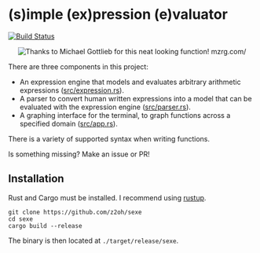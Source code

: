 # (s)imple (ex)pression (e)valuator
[![Build Status](https://travis-ci.org/z2oh/sexe.svg?branch=master)](https://travis-ci.org/z2oh/sexe)

<center>
    <img src="demo.png" alt="Thanks to Michael Gottlieb for this neat looking function! mzrg.com/">
</center>

There are three components in this project:

- An expression engine that models and evaluates arbitrary arithmetic expressions ([src/expression.rs](src/expression.rs)).
- A parser to convert human written expressions into a model that can be evaluated with the expression engine ([src/parser.rs](src/parser.rs)).
- A graphing interface for the terminal, to graph functions across a specified domain ([src/app.rs](src/app.rs)).

There is a variety of supported syntax when writing functions.

Is something missing? Make an issue or PR!

## Installation

Rust and Cargo must be installed. I recommend using [rustup](https://rustup.rs/).

```
git clone https://github.com/z2oh/sexe
cd sexe
cargo build --release
```

The binary is then located at `./target/release/sexe`.
